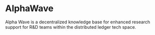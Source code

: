 # AlphaWave
Alpha Wave is a decentralized knowledge base for enhanced research support for R&amp;D teams within the distributed ledger tech space.

